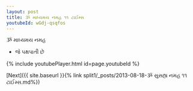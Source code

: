 ```yaml
---
layout: post
title: ૐ માધ્યમય નમહ ૧૧ ટાઈમ્સ
youtubeId: wGdj-qsqfos
---
```

 
 
 ૐ માધ્યમય નમહ  
 
 -  જે પક્ષપાતી છે 
 
  
 
  
 
 
 
 
 
 


{% include youtubePlayer.html id=page.youtubeId %}
 
[Next]({{ site.baseurl }}{% link  split1/_posts/2013-08-18-ૐ સુસહ્ય નમહ ૧૧ ટાઈમ્સ.md%})
 
